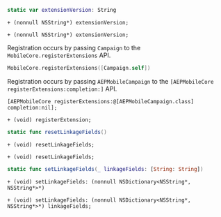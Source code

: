 <Variant platform="aep-swift" api="extension-version" repeat="1"/>

```swift
static var extensionVersion: String
```

<Variant platform="aep-objc" api="extension-version" repeat="1"/>

```objc
+ (nonnull NSString*) extensionVersion;
```

<Variant platform="acp-objc" api="extension-version" repeat="1"/>

```objc
+ (nonnull NSString*) extensionVersion;
```

<Variant platform="aep-swift" api="register-extension" repeat="2"/>

Registration occurs by passing `Campaign` to the `MobileCore.registerExtensions` API.

```swift
MobileCore.registerExtensions([Campaign.self])
```

<Variant platform="aep-objc" api="register-extension" repeat="2"/>

Registration occurs by passing `AEPMobileCampaign` to the `[AEPMobileCore registerExtensions:completion:]` API.

```objc
[AEPMobileCore registerExtensions:@[AEPMobileCampaign.class] completion:nil];
```

<Variant platform="acp-objc" api="register-extension" repeat="1"/>

```objc
+ (void) registerExtension;
```

<Variant platform="aep-swift" api="reset-linkage-fields" repeat="1"/>

```swift
static func resetLinkageFields()
```

<Variant platform="aep-objc" api="reset-linkage-fields" repeat="1"/>

```objc
+ (void) resetLinkageFields;
```

<Variant platform="acp-objc" api="reset-linkage-fields" repeat="1"/>

```objc
+ (void) resetLinkageFields;
```

<Variant platform="aep-swift" api="set-linkage-fields" repeat="1"/>

```swift
static func setLinkageFields(_ linkageFields: [String: String])
```

<Variant platform="aep-objc" api="set-linkage-fields" repeat="1"/>

```objc
+ (void) setLinkageFields: (nonnull NSDictionary<NSString*, NSString*>*)
```

<Variant platform="acp-objc" api="set-linkage-fields" repeat="1"/>

```objc
+ (void) setLinkageFields: (nonnull NSDictionary<NSString*, NSString*>*) linkageFields;
```